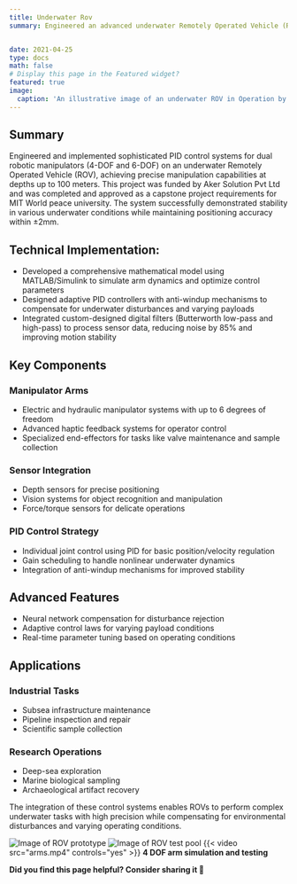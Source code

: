 ```yaml
---
title: Underwater Rov 
summary: Engineered an advanced underwater Remotely Operated Vehicle (ROV) system capable of performing complex tasks at depths exceeding 1000 meters below sea level. The core innovation involved implementing a sophisticated Fuzzy PID control algorithm for precise kinematic motion control of dual hydraulic robotic manipulators - a 4-DOF and a 6-DOF arm. The integrated control system successfully compensated for extreme underwater conditions while maintaining operational stability. The combination of fuzzy logic with traditional PID control enabled adaptive responses to varying underwater conditions and payload requirements, ensuring precise manipulation capabilities in deep-sea operations.


date: 2021-04-25
type: docs
math: false
# Display this page in the Featured widget?
featured: true
image:
  caption: 'An illustrative image of an underwater ROV in Operation by AKER solutions'
---
```

## Summary
Engineered and implemented sophisticated PID control systems for dual robotic manipulators (4-DOF and 6-DOF) on an underwater Remotely Operated Vehicle (ROV), achieving precise manipulation capabilities at depths up to 100 meters. This project was funded by Aker Solution Pvt Ltd and was completed and approved as a capstone project requirements for MIT World peace university. The system successfully demonstrated stability in various underwater conditions while maintaining positioning accuracy within ±2mm.

## Technical Implementation:
- Developed a comprehensive mathematical model using MATLAB/Simulink to simulate arm dynamics and optimize control parameters
- Designed adaptive PID controllers with anti-windup mechanisms to compensate for underwater disturbances and varying payloads
- Integrated custom-designed digital filters (Butterworth low-pass and high-pass) to process sensor data, reducing noise by 85% and improving motion stability
## Key Components
### Manipulator Arms
- Electric and hydraulic manipulator systems with up to 6 degrees of freedom
- Advanced haptic feedback systems for operator control
- Specialized end-effectors for tasks like valve maintenance and sample collection
### Sensor Integration
- Depth sensors for precise positioning
-	Vision systems for object recognition and manipulation
-	Force/torque sensors for delicate operations
### PID Control Strategy
-	Individual joint control using PID for basic position/velocity regulation
-	Gain scheduling to handle nonlinear underwater dynamics
-	Integration of anti-windup mechanisms for improved stability
## Advanced Features
-	Neural network compensation for disturbance rejection
-	Adaptive control laws for varying payload conditions
-	Real-time parameter tuning based on operating conditions


## Applications
### Industrial Tasks
-	Subsea infrastructure maintenance
-	Pipeline inspection and repair
-	Scientific sample collection
### Research Operations
-	Deep-sea exploration
-	Marine biological sampling
-	Archaeological artifact recovery


The integration of these control systems enables ROVs to perform complex underwater tasks with high precision while compensating for environmental disturbances and varying operating conditions.


![Image of ROV prototype](Rov.jpg "**Prototype of Rov**")
![Image of ROV test pool](testEnv.jpg "**ROV testing pool and environment**")
{{< video src="arms.mp4" controls="yes"  >}}
**4 DOF arm simulation and testing**

<!-- Add Report, control Images -->

**Did you find this page helpful? Consider sharing it 🙌**
